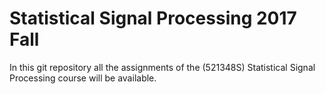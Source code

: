# Statistical Signal Processing 2017 Fall

In this git repository all the assignments of the (521348S) Statistical Signal Processing course will be available.
